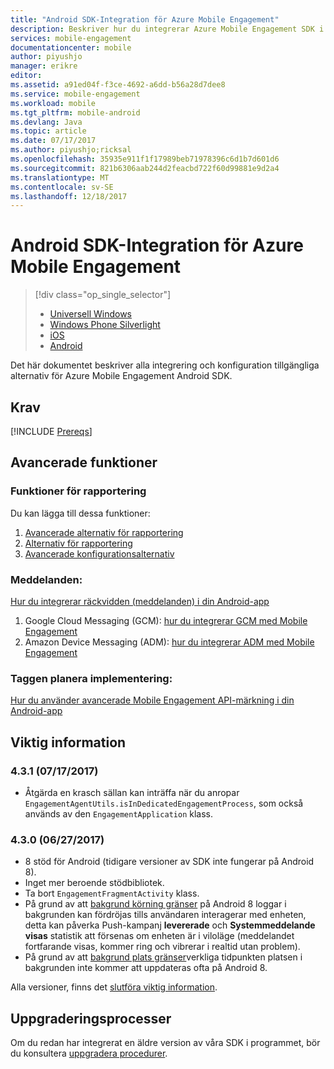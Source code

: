 ```yaml
---
title: "Android SDK-Integration för Azure Mobile Engagement"
description: Beskriver hur du integrerar Azure Mobile Engagement SDK i Android-appar
services: mobile-engagement
documentationcenter: mobile
author: piyushjo
manager: erikre
editor: 
ms.assetid: a91ed04f-f3ce-4692-a6dd-b56a28d7dee8
ms.service: mobile-engagement
ms.workload: mobile
ms.tgt_pltfrm: mobile-android
ms.devlang: Java
ms.topic: article
ms.date: 07/17/2017
ms.author: piyushjo;ricksal
ms.openlocfilehash: 35935e911f1f17989beb71978396c6d1b7d601d6
ms.sourcegitcommit: 821b6306aab244d2feacbd722f60d99881e9d2a4
ms.translationtype: MT
ms.contentlocale: sv-SE
ms.lasthandoff: 12/18/2017
---
```

# <a name="android-sdk-integration-for-azure-mobile-engagement"></a>Android SDK-Integration för Azure Mobile Engagement
> [!div class="op_single_selector"]
> * [Universell Windows](mobile-engagement-windows-store-sdk-overview.md)
> * [Windows Phone Silverlight](mobile-engagement-windows-phone-sdk-overview.md)
> * [iOS](mobile-engagement-ios-sdk-overview.md)
> * [Android](mobile-engagement-android-sdk-overview.md)
> 
> 

Det här dokumentet beskriver alla integrering och konfiguration tillgängliga alternativ för Azure Mobile Engagement Android SDK.

## <a name="prerequisites"></a>Krav
[!INCLUDE [Prereqs](../../includes/mobile-engagement-android-prereqs.md)]

## <a name="advanced-features"></a>Avancerade funktioner
### <a name="reporting-features"></a>Funktioner för rapportering
Du kan lägga till dessa funktioner:

1. [Avancerade alternativ för rapportering](mobile-engagement-android-advanced-reporting.md)
2. [Alternativ för rapportering](mobile-engagement-android-location-reporting.md)
3. [Avancerade konfigurationsalternativ](mobile-engagement-android-advanced-configuration.md)

### <a name="notifications"></a>Meddelanden:
[Hur du integrerar räckvidden (meddelanden) i din Android-app](mobile-engagement-android-integrate-engagement-reach.md)

1. Google Cloud Messaging (GCM): [hur du integrerar GCM med Mobile Engagement](mobile-engagement-android-gcm-integrate.md)
2. Amazon Device Messaging (ADM): [hur du integrerar ADM med Mobile Engagement](mobile-engagement-android-adm-integrate.md)

### <a name="tag-plan-implementation"></a>Taggen planera implementering:
[Hur du använder avancerade Mobile Engagement API-märkning i din Android-app](mobile-engagement-android-use-engagement-api.md)

## <a name="release-notes"></a>Viktig information

### <a name="431-07172017"></a>4.3.1 (07/17/2017)
* Åtgärda en krasch sällan kan inträffa när du anropar `EngagementAgentUtils.isInDedicatedEngagementProcess`, som också används av den `EngagementApplication` klass.

### <a name="430-06272017"></a>4.3.0 (06/27/2017)
* 8 stöd för Android (tidigare versioner av SDK inte fungerar på Android 8).
* Inget mer beroende stödbibliotek.
* Ta bort `EngagementFragmentActivity` klass.
* På grund av att [bakgrund körning gränser](https://developer.android.com/preview/features/background.html) på Android 8 loggar i bakgrunden kan fördröjas tills användaren interagerar med enheten, detta kan påverka Push-kampanj **levererade** och **Systemmeddelande visas** statistik att försenas om enheten är i viloläge (meddelandet fortfarande visas, kommer ring och vibrerar i realtid utan problem).
* På grund av att [bakgrund plats gränser](https://developer.android.com/preview/features/background-location-limits.html)verkliga tidpunkten platsen i bakgrunden inte kommer att uppdateras ofta på Android 8.

Alla versioner, finns det [slutföra viktig information](mobile-engagement-android-release-notes.md).

## <a name="upgrade-procedures"></a>Uppgraderingsprocesser
Om du redan har integrerat en äldre version av våra SDK i programmet, bör du konsultera [uppgradera procedurer](mobile-engagement-android-upgrade-procedure.md).

